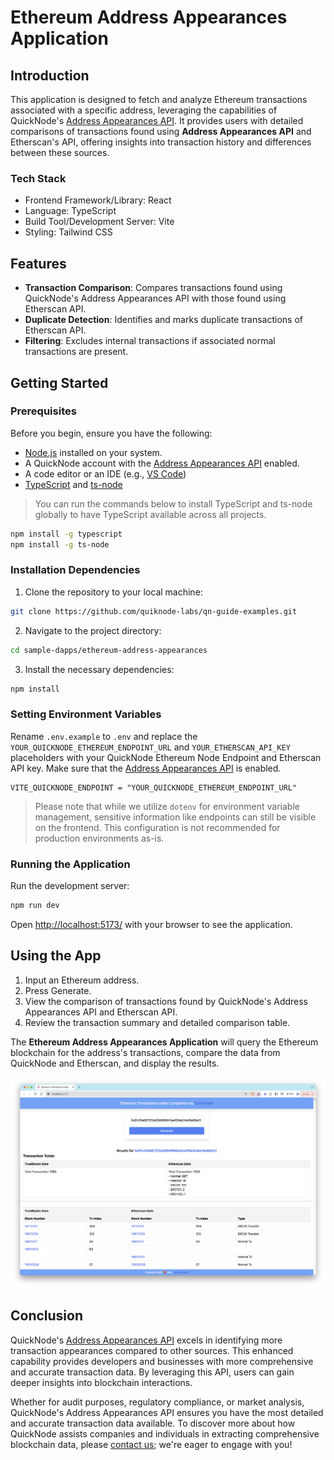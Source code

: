 # Ethereum Address Appearances Application

## Introduction

This application is designed to fetch and analyze Ethereum transactions associated with a specific address, leveraging the capabilities of QuickNode's [Address Appearances API](https://marketplace.quicknode.com/add-on/address-appearances-api). It provides users with detailed comparisons of transactions found using **Address Appearances API** and Etherscan's API, offering insights into transaction history and differences between these sources.

<!-- TO-DO: ADD GUIDE URL WHEN IT'S READY -->
<!-- For an in-depth guide on how to fetch data and develop further functionalities, refer to [our comprehensive guide on QuickNode](https://www.quicknode.com/guides). -->

### Tech Stack
- Frontend Framework/Library: React
- Language: TypeScript
- Build Tool/Development Server: Vite
- Styling: Tailwind CSS

## Features

- **Transaction Comparison**: Compares transactions found using QuickNode's Address Appearances API with those found using Etherscan API.
- **Duplicate Detection**: Identifies and marks duplicate transactions of Etherscan API.
- **Filtering**: Excludes internal transactions if associated normal transactions are present.

## Getting Started

### Prerequisites

Before you begin, ensure you have the following:
- [Node.js](https://nodejs.org/en/) installed on your system.
- A QuickNode account with the [Address Appearances API](https://marketplace.quicknode.com/add-on/address-appearances-api) enabled.
- A code editor or an IDE (e.g., [VS Code](https://code.visualstudio.com/))
- [TypeScript](https://www.typescriptlang.org/) and [ts-node](https://typestrong.org/ts-node/)

> You can run the commands below to install TypeScript and ts-node globally to have TypeScript available across all projects.

```bash
npm install -g typescript
npm install -g ts-node
```

### Installation Dependencies

1. Clone the repository to your local machine:
```bash
git clone https://github.com/quiknode-labs/qn-guide-examples.git
```

2. Navigate to the project directory:
```bash
cd sample-dapps/ethereum-address-appearances
```

3. Install the necessary dependencies:
```bash
npm install
```

### Setting Environment Variables

Rename `.env.example` to `.env` and replace the `YOUR_QUICKNODE_ETHEREUM_ENDPOINT_URL` and `YOUR_ETHERSCAN_API_KEY` placeholders with your QuickNode Ethereum Node Endpoint and Etherscan API key. Make sure that the [Address Appearances API](https://marketplace.quicknode.com/add-on/address-appearances-api) is enabled.

```env
VITE_QUICKNODE_ENDPOINT = "YOUR_QUICKNODE_ETHEREUM_ENDPOINT_URL"
```

> Please note that while we utilize `dotenv` for environment variable management, sensitive information like endpoints can still be visible on the frontend. This configuration is not recommended for production environments as-is.

### Running the Application

Run the development server:

```bash
npm run dev
```

Open [http://localhost:5173/](http://localhost:5173/) with your browser to see the application.

## Using the App
1. Input an Ethereum address.
2. Press Generate.
3. View the comparison of transactions found by QuickNode's Address Appearances API and Etherscan API.
4. Review the transaction summary and detailed comparison table.

The **Ethereum Address Appearances Application** will query the Ethereum blockchain for the address's transactions, compare the data from QuickNode and Etherscan, and display the results.

![Preview](public/image.png)

## Conclusion

QuickNode's [Address Appearances API](https://marketplace.quicknode.com/add-on/address-appearances-api) excels in identifying more transaction appearances compared to other sources. This enhanced capability provides developers and businesses with more comprehensive and accurate transaction data. By leveraging this API, users can gain deeper insights into blockchain interactions. 

Whether for audit purposes, regulatory compliance, or market analysis, QuickNode's Address Appearances API ensures you have the most detailed and accurate transaction data available. To discover more about how QuickNode assists companies and individuals in extracting comprehensive blockchain data, please [contact us](https://www.quicknode.com/contact-us); we're eager to engage with you!